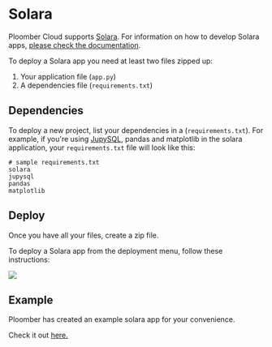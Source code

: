 # Solara

Ploomber Cloud supports [Solara](https://solara.dev/). For information on how to develop Solara apps, [please check the documentation](https://solara.dev/docs).

To deploy a Solara app you need at least two files zipped up:

1. Your application file (`app.py`)
2. A dependencies file (`requirements.txt`)


## Dependencies

To deploy a new project, list your dependencies in a (`requirements.txt`). For example, if you're using [JupySQL](https://jupysql.ploomber.io), pandas and matplotlib in the solara application, your `requirements.txt` file will look like this:

```
# sample requirements.txt
solara
jupysql
pandas
matplotlib
```


## Deploy

Once you have all your files, create a zip file.

To deploy a Solara app from the deployment menu, follow these instructions:

![](../static/solara.png)

## Example
Ploomber has created an example solara app for your convenience.

Check it out [here.](https://github.com/ploomber/doc/blob/main/examples/solara/data-viz/app.py)

